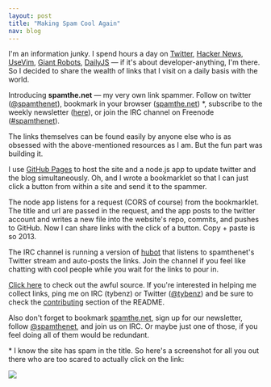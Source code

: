 ```yaml
---
layout: post
title: "Making Spam Cool Again"
nav: blog
---
```


I'm an information junky. I spend hours a day on [Twitter](http://twitter.com),
[Hacker News](http://news.ycombinator.com), [UseVim](http://usevim.com), [Giant
Robots](http://robots.thoughtbot.com), [DailyJS](http://dailyjs.com) &mdash; if
it's about developer-anything, I'm there. So I decided to share the wealth of
links that I visit on a daily basis with the world.

Introducing **spamthe.net** &mdash; my very own link spammer. Follow on twitter
([@spamthenet](http://twitter.com/spamthenet)), bookmark in your browser
([spamthe.net](http://spamthe.net)) \*, subscribe to the weekly newsletter
([here](http://spamthe.net)), or join the IRC channel on Freenode
([#spamthenet](http://webchat.freenode.net)).

The links themselves can be found easily by anyone else who is as obsessed
with the above-mentioned resources as I am. But the fun part was building it.

I use [GitHub Pages](http://pages.github.com) to host the site and a node.js
app to update twitter and the blog simultaneously. Oh, and I wrote a
bookmarklet so that I can just click a button from within a site and send it to
the spammer.

The node app listens for a request (CORS of course) from the
bookmarklet. The title and url are passed in the request, and the app
posts to the twitter account and writes a new file into the website's repo,
commits, and pushes to GitHub. Now I can share links with the click of a
button. Copy + paste is so 2013.

The IRC channel is running a version of [hubot](http://hubot.github.io) that
listens to spamthenet's Twitter stream and auto-posts the links.
Join the channel if you feel like chatting with cool people while you wait for
the links to pour in.

[Click here](http://github.com/tybenz/spamthe.net/tree/master) to check out the
awful source. If you're interested in helping me collect links, ping me on IRC
(tybenz) or Twitter ([@tybenz](http://twitter.com/tybenz)) and be sure to check the
[contributing](https://github.com/tybenz/spamthe.net#contributing) section of the
README.

Also don't forget to bookmark [spamthe.net](http://spamthe.net), sign up for
our newsletter, follow [@spamthenet](http://spamthe.net), and join us on IRC.
Or maybe just one of those, if you feel doing all of them would be redundant.

\* I know the site has spam in the title. So here's a screenshot for all you out
there who are too scared to actually click on the link:

[![](http://tybenz.github.io/awes0.me/spamsite.png)](http://spamthe.net)

